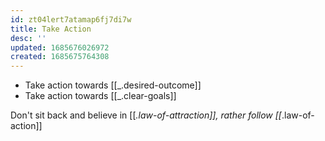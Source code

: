 ```yaml
---
id: zt04lert7atamap6fj7di7w
title: Take Action
desc: ''
updated: 1685676026972
created: 1685675764308
---
```


- Take action towards [[_.desired-outcome]]
- Take action towards [[_.clear-goals]]

Don't sit back and believe in [[_.law-of-attraction]], rather follow [[_.law-of-action]]